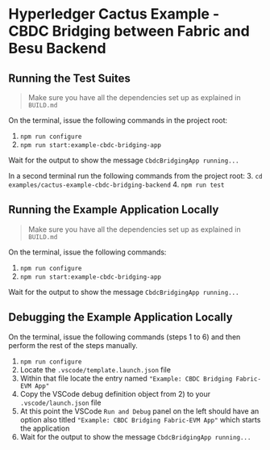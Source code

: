# Hyperledger Cactus Example - CBDC Bridging between Fabric and Besu Backend

## Running the Test Suites

> Make sure you have all the dependencies set up as explained in `BUILD.md`

On the terminal, issue the following commands in the project root:

1. `npm run configure`
2. `npm run start:example-cbdc-bridging-app`

Wait for the output to show the message `CbdcBridgingApp running...`

In a second terminal run the following commands from the project root:
3. `cd examples/cactus-example-cbdc-bridging-backend`
4. `npm run test`

## Running the Example Application Locally

> Make sure you have all the dependencies set up as explained in `BUILD.md`

On the terminal, issue the following commands:

1. `npm run configure`
2. `npm run start:example-cbdc-bridging-app`

Wait for the output to show the message `CbdcBridgingApp running...`

## Debugging the Example Application Locally

On the terminal, issue the following commands (steps 1 to 6) and then perform the rest of the steps manually.

1. `npm run configure`
2. Locate the `.vscode/template.launch.json` file
3. Within that file locate the entry named `"Example: CBDC Bridging Fabric-EVM App"`
4. Copy the VSCode debug definition object from 2) to your `.vscode/launch.json` file
5. At this point the VSCode `Run and Debug` panel on the left should have an option also titled `"Example: CBDC Bridging Fabric-EVM App"` which starts the application
6. Wait for the output to show the message `CbdcBridgingApp running...`
